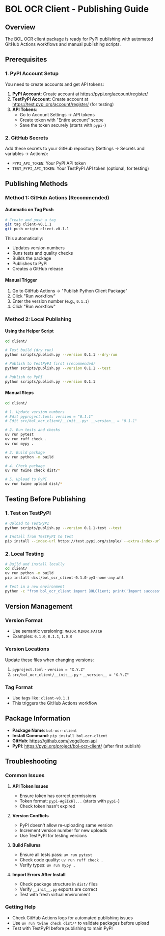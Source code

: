 # BOL OCR Client - Publishing Guide

## Overview

The BOL OCR client package is ready for PyPI publishing with automated GitHub Actions workflows and manual publishing scripts.

## Prerequisites

### 1. PyPI Account Setup
You need to create accounts and get API tokens:

1. **PyPI Account**: Create account at https://pypi.org/account/register/
2. **TestPyPI Account**: Create account at https://test.pypi.org/account/register/ (for testing)
3. **API Tokens**:
   - Go to Account Settings → API tokens
   - Create token with "Entire account" scope
   - Save the token securely (starts with `pypi-`)

### 2. GitHub Secrets
Add these secrets to your GitHub repository (Settings → Secrets and variables → Actions):
- `PYPI_API_TOKEN`: Your PyPI API token
- `TEST_PYPI_API_TOKEN`: Your TestPyPI API token (optional, for testing)

## Publishing Methods

### Method 1: GitHub Actions (Recommended)

#### Automatic on Tag Push
```bash
# Create and push a tag
git tag client-v0.1.1
git push origin client-v0.1.1
```

This automatically:
- Updates version numbers
- Runs tests and quality checks
- Builds the package
- Publishes to PyPI
- Creates a GitHub release

#### Manual Trigger
1. Go to GitHub Actions → "Publish Python Client Package"
2. Click "Run workflow"
3. Enter the version number (e.g., `0.1.1`)
4. Click "Run workflow"

### Method 2: Local Publishing

#### Using the Helper Script
```bash
cd client/

# Test build (dry run)
python scripts/publish.py --version 0.1.1 --dry-run

# Publish to TestPyPI first (recommended)
python scripts/publish.py --version 0.1.1 --test

# Publish to PyPI
python scripts/publish.py --version 0.1.1
```

#### Manual Steps
```bash
cd client/

# 1. Update version numbers
# Edit pyproject.toml: version = "0.1.1"
# Edit src/bol_ocr_client/__init__.py: __version__ = "0.1.1"

# 2. Run tests and checks
uv run pytest
uv run ruff check .
uv run mypy .

# 3. Build package
uv run python -m build

# 4. Check package
uv run twine check dist/*

# 5. Upload to PyPI
uv run twine upload dist/*
```

## Testing Before Publishing

### 1. Test on TestPyPI
```bash
# Upload to TestPyPI
python scripts/publish.py --version 0.1.1-test --test

# Install from TestPyPI to test
pip install --index-url https://test.pypi.org/simple/ --extra-index-url https://pypi.org/simple/ bol-ocr-client==0.1.1-test
```

### 2. Local Testing
```bash
# Build and install locally
cd client/
uv run python -m build
pip install dist/bol_ocr_client-0.1.0-py3-none-any.whl

# Test in a new environment
python -c "from bol_ocr_client import BOLClient; print('Import successful!')"
```

## Version Management

### Version Format
- Use semantic versioning: `MAJOR.MINOR.PATCH`
- Examples: `0.1.0`, `0.1.1`, `1.0.0`

### Version Locations
Update these files when changing versions:
1. `pyproject.toml` - `version = "X.Y.Z"`
2. `src/bol_ocr_client/__init__.py` - `__version__ = "X.Y.Z"`

### Tag Format
- Use tags like: `client-v0.1.1`
- This triggers the GitHub Actions workflow

## Package Information

- **Package Name**: `bol-ocr-client`
- **Install Command**: `pip install bol-ocr-client`
- **GitHub**: https://github.com/jvogel/ocr-api
- **PyPI**: https://pypi.org/project/bol-ocr-client/ (after first publish)

## Troubleshooting

### Common Issues

1. **API Token Issues**
   - Ensure token has correct permissions
   - Token format: `pypi-AgEIcHl...` (starts with `pypi-`)
   - Check token hasn't expired

2. **Version Conflicts**
   - PyPI doesn't allow re-uploading same version
   - Increment version number for new uploads
   - Use TestPyPI for testing versions

3. **Build Failures**
   - Ensure all tests pass: `uv run pytest`
   - Check code quality: `uv run ruff check .`
   - Verify types: `uv run mypy .`

4. **Import Errors After Install**
   - Check package structure in `dist/` files
   - Verify `__init__.py` exports are correct
   - Test with fresh virtual environment

### Getting Help

- Check GitHub Actions logs for automated publishing issues
- Use `uv run twine check dist/*` to validate packages before upload
- Test with TestPyPI before publishing to main PyPI
